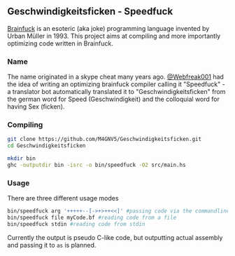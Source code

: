 ## Geschwindigkeitsficken - Speedfuck

[Brainfuck](https://en.wikipedia.org/wiki/Brainfuck) is an esoteric (aka joke)
programming language invented by Urban Müller in 1993. This project aims at
compiling and more importantly optimizing code written in Brainfuck.

### Name

The name originated in a skype cheat many years ago. [@Webfreak001](https://github.com/WebFreak001) had the idea of
writing an optimizing brainfuck compiler calling it "Speedfuck" - a translator
bot automatically translated it to "Geschwindigkeitsficken" from the german word
for Speed (Geschwindigkeit) and the colloquial word for having Sex (ficken).

### Compiling

```sh
git clone https://github.com/M4GNV5/Geschwindigkeitsficken.git
cd Geschwindigkeitsficken

mkdir bin
ghc -outputdir bin -isrc -o bin/speedfuck -O2 src/main.hs
```

### Usage

There are three different usage modes
```sh
bin/speedfuck arg '+++++--[->+>++<<]' #passing code via the commandline
bin/speedfuck file myCode.bf #reading code from a file
bin/speedfuck stdin #reading code from stdin
```

Currently the output is pseudo C-like code, but outputting actual assembly
and passing it to `as` is planned.
